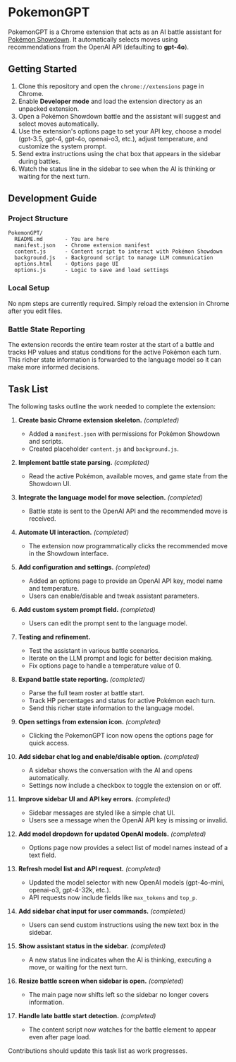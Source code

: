 # PokemonGPT

PokemonGPT is a Chrome extension that acts as an AI battle assistant for [Pokémon Showdown](https://pokemonshowdown.com). It automatically selects moves using recommendations from the OpenAI API (defaulting to **gpt-4o**).

## Getting Started

1. Clone this repository and open the `chrome://extensions` page in Chrome.
2. Enable **Developer mode** and load the extension directory as an unpacked extension.
3. Open a Pokémon Showdown battle and the assistant will suggest and select moves automatically.
4. Use the extension's options page to set your API key, choose a model (gpt-3.5, gpt-4, gpt-4o, openai-o3, etc.), adjust temperature, and customize the system prompt.
5. Send extra instructions using the chat box that appears in the sidebar during battles.
6. Watch the status line in the sidebar to see when the AI is thinking or waiting for the next turn.

## Development Guide

### Project Structure

```
PokemonGPT/
  README.md       - You are here
  manifest.json   - Chrome extension manifest
  content.js      - Content script to interact with Pokémon Showdown
  background.js   - Background script to manage LLM communication
  options.html    - Options page UI
  options.js      - Logic to save and load settings
```

### Local Setup

No npm steps are currently required. Simply reload the extension in Chrome after you edit files.

### Battle State Reporting

The extension records the entire team roster at the start of a battle and tracks
HP values and status conditions for the active Pokémon each turn. This richer
state information is forwarded to the language model so it can make more
informed decisions.

## Task List

The following tasks outline the work needed to complete the extension:

1. **Create basic Chrome extension skeleton.** *(completed)*
   - Added a `manifest.json` with permissions for Pokémon Showdown and scripts.
   - Created placeholder `content.js` and `background.js`.

2. **Implement battle state parsing.** *(completed)*
   - Read the active Pokémon, available moves, and game state from the Showdown UI.

3. **Integrate the language model for move selection.** *(completed)*
   - Battle state is sent to the OpenAI API and the recommended move is received.

4. **Automate UI interaction.** *(completed)*
   - The extension now programmatically clicks the recommended move in the Showdown interface.

5. **Add configuration and settings.** *(completed)*
   - Added an options page to provide an OpenAI API key, model name and temperature.
   - Users can enable/disable and tweak assistant parameters.

6. **Add custom system prompt field.** *(completed)*
   - Users can edit the prompt sent to the language model.

7. **Testing and refinement.**
   - Test the assistant in various battle scenarios.
   - Iterate on the LLM prompt and logic for better decision making.
   - Fix options page to handle a temperature value of 0.

8. **Expand battle state reporting.** *(completed)*
   - Parse the full team roster at battle start.
   - Track HP percentages and status for active Pokémon each turn.
   - Send this richer state information to the language model.

9. **Open settings from extension icon.** *(completed)*
   - Clicking the PokemonGPT icon now opens the options page for quick access.

10. **Add sidebar chat log and enable/disable option.** *(completed)*
    - A sidebar shows the conversation with the AI and opens automatically.
    - Settings now include a checkbox to toggle the extension on or off.

11. **Improve sidebar UI and API key errors.** *(completed)*
    - Sidebar messages are styled like a simple chat UI.
    - Users see a message when the OpenAI API key is missing or invalid.

12. **Add model dropdown for updated OpenAI models.** *(completed)*
    - Options page now provides a select list of model names instead of a text field.

13. **Refresh model list and API request.** *(completed)*
    - Updated the model selector with new OpenAI models (gpt-4o-mini, openai-o3, gpt-4-32k, etc.).
    - API requests now include fields like `max_tokens` and `top_p`.

14. **Add sidebar chat input for user commands.** *(completed)*
    - Users can send custom instructions using the new text box in the sidebar.

15. **Show assistant status in the sidebar.** *(completed)*
    - A new status line indicates when the AI is thinking, executing a move, or waiting for the next turn.

16. **Resize battle screen when sidebar is open.** *(completed)*
    - The main page now shifts left so the sidebar no longer covers information.

17. **Handle late battle start detection.** *(completed)*
    - The content script now watches for the battle element to appear even after page load.

Contributions should update this task list as work progresses.
